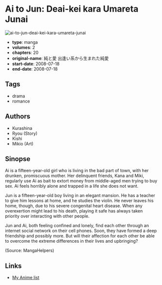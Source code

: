 # Ai to Jun: Deai-kei kara Umareta Junai

![ai-to-jun-deai-kei-kara-umareta-junai](https://cdn.myanimelist.net/images/manga/2/167524.jpg)

-   **type**: manga
-   **volumes**: 2
-   **chapters**: 20
-   **original-name**: 純と愛 出逢い系から生まれた純愛
-   **start-date**: 2008-07-18
-   **end-date**: 2008-07-18

## Tags

-   drama
-   romance

## Authors

-   Kurashina
-   Ryou (Story)
-   Kishi
-   Mikio (Art)

## Sinopse

Ai is a fifteen-year-old girl who is living in the bad part of town, with her drunken, promiscuous mother. Her delinquent friends, Kana and Miki, regularly use Ai as bait to extort money from middle-aged men trying to buy sex. Ai feels horribly alone and trapped in a life she does not want.

Jun is a fifteen-year-old boy living in an elegant mansion. He has a teacher to give him lessons at home, and he studies the violin. He never leaves his home, though, due to his severe congenital heart disease. When any overexertion might lead to his death, playing it safe has always taken priority over interacting with other people.

Jun and Ai, both feeling confined and lonely, find each other through an internet social network on their cell phones. Soon, they have formed a deep friendship and possibly more. But will their affection for each other be able to overcome the extreme differences in their lives and upbringing?

(Source: MangaHelpers)

## Links

-   [My Anime list](https://myanimelist.net/manga/94439/Ai_to_Jun__Deai-kei_kara_Umareta_Junai)
